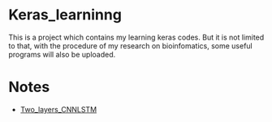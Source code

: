 # Keras_learninng
This is a project which contains my learning keras codes. But it is not limited to that, with the procedure of my research on bioinfomatics, some useful programs will also be uploaded.
# Notes
* [Two_layers_CNNLSTM](https://github.com/chr2117216003/Keras_learninng/blob/master/Two_layers_CNNLSTM.py)
